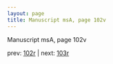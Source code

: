 ```yaml
---
layout: page
title: Manuscript msA, page 102v
---
```


Manuscript msA, page 102v

prev:  [102r](../102r) | next:  [103r](../103r)